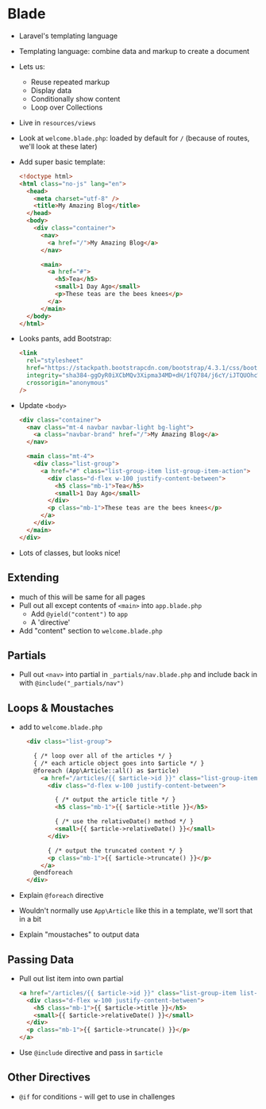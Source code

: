 # Blade

- Laravel's templating language
- Templating language: combine data and markup to create a document
- Lets us:
    - Reuse repeated markup
    - Display data
    - Conditionally show content
    - Loop over Collections
- Live in `resources/views`
- Look at `welcome.blade.php`: loaded by default for `/` (because of routes, we'll look at these later)
- Add super basic template:

    ```html
    <!doctype html>
    <html class="no-js" lang="en">
      <head>
        <meta charset="utf-8" />
        <title>My Amazing Blog</title>
      </head>
      <body>
        <div class="container">
          <nav>
            <a href="/">My Amazing Blog</a>
          </nav>

          <main>
            <a href="#">
              <h5>Tea</h5>
              <small>1 Day Ago</small>
              <p>These teas are the bees knees</p>
            </a>
          </main>
      </body>
    </html>
    ```
- Looks pants, add Bootstrap:

    ```html
    <link
      rel="stylesheet"
      href="https://stackpath.bootstrapcdn.com/bootstrap/4.3.1/css/bootstrap.min.css"
      integrity="sha384-ggOyR0iXCbMQv3Xipma34MD+dH/1fQ784/j6cY/iJTQUOhcWr7x9JvoRxT2MZw1T"
      crossorigin="anonymous"
    />
    ```
- Update `<body>`

    ```html
    <div class="container">
      <nav class="mt-4 navbar navbar-light bg-light">
        <a class="navbar-brand" href="/">My Amazing Blog</a>
      </nav>

      <main class="mt-4">
        <div class="list-group">
          <a href="#" class="list-group-item list-group-item-action">
            <div class="d-flex w-100 justify-content-between">
              <h5 class="mb-1">Tea</h5>
              <small>1 Day Ago</small>
            </div>
            <p class="mb-1">These teas are the bees knees</p>
          </a>
        </div>
      </main>
    </div>
    ```
- Lots of classes, but looks nice!


## Extending

- much of this will be same for all pages
- Pull out all except contents of `<main>` into `app.blade.php`
    - Add `@yield("content")` to `app`
    - A 'directive'
- Add "content" section to `welcome.blade.php`


## Partials

- Pull out `<nav>` into partial in `_partials/nav.blade.php` and include back in with `@include("_partials/nav")`


## Loops & Moustaches

- add to `welcome.blade.php`

    ```html
      <div class="list-group">

        { /* loop over all of the articles */ }
        { /* each article object goes into $article */ }
        @foreach (App\Article::all() as $article)
          <a href="/articles/{{ $article->id }}" class="list-group-item list-group-item-action">
            <div class="d-flex w-100 justify-content-between">

              { /* output the article title */ }
              <h5 class="mb-1">{{ $article->title }}</h5>

              { /* use the relativeDate() method */ }
              <small>{{ $article->relativeDate() }}</small>
            </div>

            { /* output the truncated content */ }
            <p class="mb-1">{{ $article->truncate() }}</p>
          </a>
        @endforeach
      </div>
    ```
- Explain `@foreach` directive
- Wouldn't normally use `App\Article` like this in a template, we'll sort that in a bit
- Explain "moustaches" to output data

## Passing Data

- Pull out list item into own partial

    ```html
    <a href="/articles/{{ $article->id }}" class="list-group-item list-group-item-action">
      <div class="d-flex w-100 justify-content-between">
        <h5 class="mb-1">{{ $article->title }}</h5>
        <small>{{ $article->relativeDate() }}</small>
      </div>
      <p class="mb-1">{{ $article->truncate() }}</p>
    </a>
    ```
- Use `@include` directive and pass in `$article`


## Other Directives

- `@if` for conditions - will get to use in challenges
